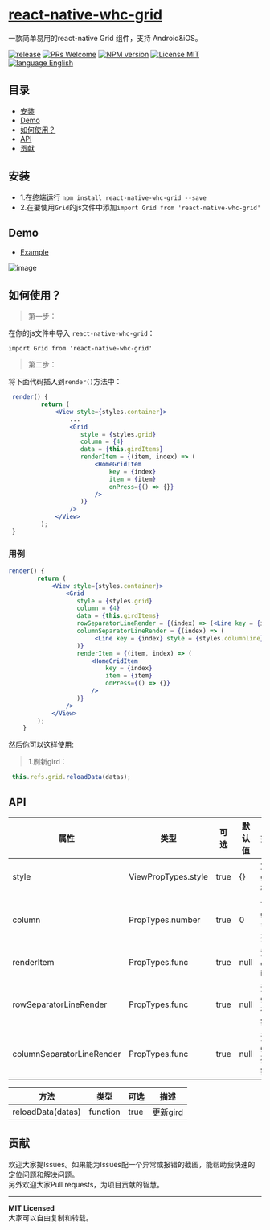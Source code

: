 # [react-native-whc-grid](https://github.com/netyouli/react-native-whc-grid/)
一款简单易用的react-native Grid 组件，支持 Android&iOS。

[ ![release](https://img.shields.io/github/release/netyouli/react-native-whc-grid.svg?maxAge=2592000?style=flat-square)](https://github.com/netyouli/react-native-whc-grid/releases)
[ ![PRs Welcome](https://img.shields.io/badge/PRs-Welcome-brightgreen.svg)](https://github.com/netyouli/react-native-whc-grid/pulls)
[ ![NPM version](http://img.shields.io/npm/v/react-native-whc-grid.svg?style=flat)](https://www.npmjs.com/package/react-native-whc-grid)
[![License MIT](http://img.shields.io/badge/license-MIT-orange.svg?style=flat)](https://raw.githubusercontent.com/netyouli/react-native-whc-grid/master/LICENSE)
[ ![language English](https://img.shields.io/badge/language-English-yellow.svg)](https://github.com/netyouli/react-native-whc-grid/)




## 目录

- [安装](#安装)
- [Demo](#demo)
- [如何使用？](#如何使用？)
- [API](#api)
- [贡献](#contribution)

## 安装

* 1.在终端运行 `npm install react-native-whc-grid --save`
* 2.在要使用`Grid`的js文件中添加`import Grid from 'react-native-whc-grid'`

## Demo  
* [Example](https://github.com/netyouli/react-native-whc-grid/tree/master/example)

![image](https://raw.githubusercontent.com/netyouli/react-native-whc-grid/master/example/screenshots/react-native-whc-grid.jpg)

## 如何使用？  

>第一步：

在你的js文件中导入 `react-native-whc-grid`：

`import Grid from 'react-native-whc-grid'`

>第二步：   

将下面代码插入到`render()`方法中：   

```jsx
 render() {
         return (
             <View style={styles.container}>
                 ...
                 <Grid
                    style = {styles.grid}
                    column = {4}
                    data = {this.girdItems}
                    renderItem = {(item, index) => (
                        <HomeGridItem
                            key = {index}
                            item = {item}
                            onPress={() => {}}
                        />
                    )}
                 />
             </View>
         );
 }

```

### 用例  

```jsx
render() {
        return (
            <View style={styles.container}>
                <Grid
                   style = {styles.grid}
                   column = {4}
                   data = {this.girdItems}
                   rowSeparatorLineRender = {(index) => (<Line key = {index} />)}
                   columnSeparatorLineRender = {(index) => (
                        <Line key = {index} style = {styles.columnline}/>
                   )}
                   renderItem = {(item, index) => (
                       <HomeGridItem
                           key = {index}
                           item = {item}
                           onPress={() => {}}
                       />
                   )}
                />
            </View>
        );
    }
```

然后你可以这样使用:
>1.刷新gird：

```jsx
 this.refs.grid.reloadData(datas);
```

## API

属性              | 类型     | 可选 | 默认值     | 描述
----------------- | -------- | -------- | ----------- | -----------
style |  ViewPropTypes.style |true | {}  | 定义grid样式
column  | PropTypes.number  | true | 0  |   设置gird多少列
renderItem  | PropTypes.func  | true | null  |   渲染 gird item
rowSeparatorLineRender  | PropTypes.func  | true | null  |   渲染grid 行分割线
columnSeparatorLineRender  | PropTypes.func  | true | null  |   渲染grid列分割线



方法            | 类型     | 可选 | 描述
----------------- | -------- | -------- | -----------
reloadData(datas)   | function | true | 更新gird


## 贡献

欢迎大家提Issues。如果能为Issues配一个异常或报错的截图，能帮助我快速的定位问题和解决问题。  
另外欢迎大家Pull requests，为项目贡献的智慧。

---

**MIT Licensed**    
大家可以自由复制和转载。  
